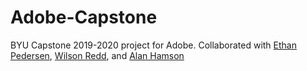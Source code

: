 # Adobe-Capstone
BYU Capstone 2019-2020 project for Adobe.
Collaborated with [Ethan Pedersen]( https://github.com/ ), [Wilson Redd](https://github.com/ ), and [Alan Hamson](https://github.com/ ) 
